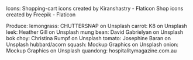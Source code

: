 Icons:
Shopping-cart icons created by Kiranshastry - Flaticon
Shop icons created by Freepik - Flaticon

Produce:
lemongrass: CHUTTERSNAP on Unsplash
carrot: K8 on Unsplash
leek: Heather Gill on Unsplash
mung bean: David Gabrielyan on Unsplash
bok choy: Christina Rumpf on Unsplash
tomato: Josephine Baran on Unsplash
hubbard/acorn squash: Mockup Graphics on Unsplash
onion: Mockup Graphics on Unsplash
quandong: hospitalitymagazine.com.au